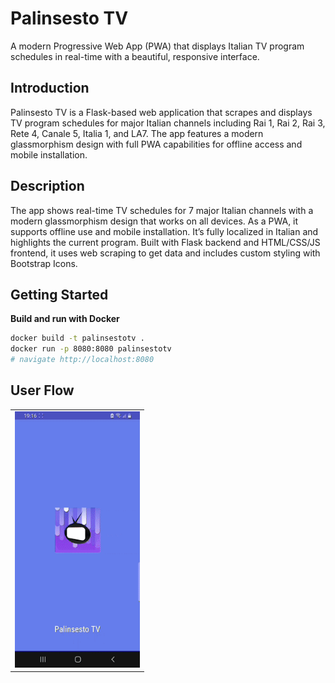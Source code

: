# Palinsesto TV

A modern Progressive Web App (PWA) that displays Italian TV program schedules in real-time with a beautiful, responsive interface.

## Introduction

Palinsesto TV is a Flask-based web application that scrapes and displays TV program schedules for major Italian channels including Rai 1, Rai 2, Rai 3, Rete 4, Canale 5, Italia 1, and LA7. The app features a modern glassmorphism design with full PWA capabilities for offline access and mobile installation.

## Description

The app shows real-time TV schedules for 7 major Italian channels with a modern glassmorphism design that works on all devices. As a PWA, it supports offline use and mobile installation. It’s fully localized in Italian and highlights the current program. Built with Flask backend and HTML/CSS/JS frontend, it uses web scraping to get data and includes custom styling with Bootstrap Icons.

## Getting Started

 **Build and run with Docker**

   ```bash
   docker build -t palinsestotv .
   docker run -p 8080:8080 palinsestotv
   # navigate http://localhost:8080
   ```

## User Flow
<div align="left">
<table>
  <tr>
    <td><img src="docs/img/palinsestotv-usage.gif" alt="palinsestotv User Flow" width="200"/></td>
  </tr>
</table>
</div>
